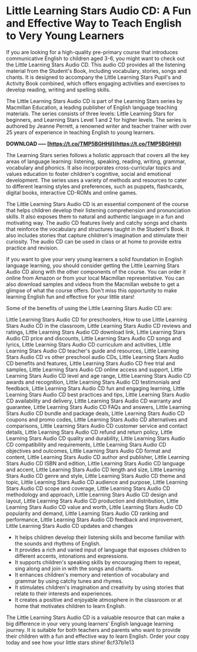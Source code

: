 # Little Learning Stars Audio CD: A Fun and Effective Way to Teach English to Very Young Learners
 
If you are looking for a high-quality pre-primary course that introduces communicative English to children aged 3-6, you might want to check out the Little Learning Stars Audio CD. This audio CD provides all the listening material from the Student's Book, including vocabulary, stories, songs and chants. It is designed to accompany the Little Learning Stars Pupil's and Activity Book combined, which offers engaging activities and exercises to develop reading, writing and spelling skills.
 
The Little Learning Stars Audio CD is part of the Learning Stars series by Macmillan Education, a leading publisher of English language teaching materials. The series consists of three levels: Little Learning Stars for beginners, and Learning Stars Level 1 and 2 for higher levels. The series is authored by Jeanne Perrett, a renowned writer and teacher trainer with over 25 years of experience in teaching English to young learners.
 
**DOWNLOAD ––– [https://t.co/TMP5BGHHjl](https://t.co/TMP5BGHHjl)**


 
The Learning Stars series follows a holistic approach that covers all the key areas of language learning: listening, speaking, reading, writing, grammar, vocabulary and phonics. It also incorporates cross-curricular topics and values education to foster children's cognitive, social and emotional development. The series uses a variety of methods and resources to cater to different learning styles and preferences, such as puppets, flashcards, digital books, interactive CD-ROMs and online games.
 
The Little Learning Stars Audio CD is an essential component of the course that helps children develop their listening comprehension and pronunciation skills. It also exposes them to natural and authentic language in a fun and motivating way. The audio CD features lively and catchy songs and chants that reinforce the vocabulary and structures taught in the Student's Book. It also includes stories that capture children's imagination and stimulate their curiosity. The audio CD can be used in class or at home to provide extra practice and revision.
 
If you want to give your very young learners a solid foundation in English language learning, you should consider getting the Little Learning Stars Audio CD along with the other components of the course. You can order it online from Amazon or from your local Macmillan representative. You can also download samples and videos from the Macmillan website to get a glimpse of what the course offers. Don't miss this opportunity to make learning English fun and effective for your little stars!
  
Some of the benefits of using the Little Learning Stars Audio CD are:
 
Little Learning Stars Audio CD for preschoolers,  How to use Little Learning Stars Audio CD in the classroom,  Little Learning Stars Audio CD reviews and ratings,  Little Learning Stars Audio CD download link,  Little Learning Stars Audio CD price and discounts,  Little Learning Stars Audio CD songs and lyrics,  Little Learning Stars Audio CD curriculum and activities,  Little Learning Stars Audio CD teacher's guide and resources,  Little Learning Stars Audio CD vs other preschool audio CDs,  Little Learning Stars Audio CD benefits and features,  Little Learning Stars Audio CD free trial and samples,  Little Learning Stars Audio CD online access and support,  Little Learning Stars Audio CD level and age range,  Little Learning Stars Audio CD awards and recognition,  Little Learning Stars Audio CD testimonials and feedback,  Little Learning Stars Audio CD fun and engaging learning,  Little Learning Stars Audio CD best practices and tips,  Little Learning Stars Audio CD availability and delivery,  Little Learning Stars Audio CD warranty and guarantee,  Little Learning Stars Audio CD FAQs and answers,  Little Learning Stars Audio CD bundle and package deals,  Little Learning Stars Audio CD coupons and promo codes,  Little Learning Stars Audio CD alternatives and comparisons,  Little Learning Stars Audio CD customer service and contact details,  Little Learning Stars Audio CD refund and return policy,  Little Learning Stars Audio CD quality and durability,  Little Learning Stars Audio CD compatibility and requirements,  Little Learning Stars Audio CD objectives and outcomes,  Little Learning Stars Audio CD format and content,  Little Learning Stars Audio CD author and publisher,  Little Learning Stars Audio CD ISBN and edition,  Little Learning Stars Audio CD language and accent,  Little Learning Stars Audio CD length and size,  Little Learning Stars Audio CD genre and style,  Little Learning Stars Audio CD theme and topic,  Little Learning Stars Audio CD audience and purpose,  Little Learning Stars Audio CD scope and coverage,  Little Learning Stars Audio CD methodology and approach,  Little Learning Stars Audio CD design and layout,  Little Learning Stars Audio CD production and distribution,  Little Learning Stars Audio CD value and worth,  Little Learning Stars Audio CD popularity and demand,  Little Learning Stars Audio CD ranking and performance,  Little Learning Stars Audio CD feedback and improvement,  Little Learning Stars Audio CD updates and changes
 
- It helps children develop their listening skills and become familiar with the sounds and rhythms of English.
- It provides a rich and varied input of language that exposes children to different accents, intonations and expressions.
- It supports children's speaking skills by encouraging them to repeat, sing along and join in with the songs and chants.
- It enhances children's memory and retention of vocabulary and grammar by using catchy tunes and rhymes.
- It stimulates children's imagination and creativity by using stories that relate to their interests and experiences.
- It creates a positive and enjoyable atmosphere in the classroom or at home that motivates children to learn English.

The Little Learning Stars Audio CD is a valuable resource that can make a big difference in your very young learners' English language learning journey. It is suitable for both teachers and parents who want to provide their children with a fun and effective way to learn English. Order your copy today and see how your little stars shine!
 8cf37b1e13
 
